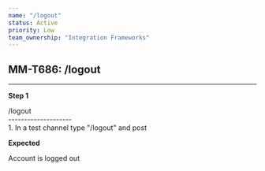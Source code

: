 ```yaml
---
name: "/logout"
status: Active
priority: Low
team_ownership: "Integration Frameworks"
---
```


## MM-T686: /logout

---

**Step 1**

/logout\
\--------------------\
1\. In a test channel type "/logout" and post

**Expected**

Account is logged out
